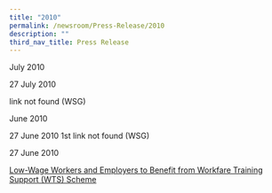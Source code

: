 ```yaml
---
title: "2010"
permalink: /newsroom/Press-Release/2010
description: ""
third_nav_title: Press Release
---
```


July 2010

27 July 2010

link not found (WSG)

June 2010

27 June 2010
1st link not found (WSG)

27 June 2010

[Low-Wage Workers and Employers to Benefit from Workfare Training Support (WTS) Scheme](https://www.mom.gov.sg/newsroom/press-releases/2010/lowwage-workers-and-employers-to-benefit-from-workfare-training-support-wts-scheme)